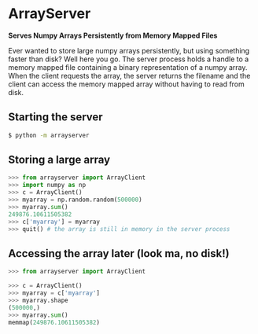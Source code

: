 ArrayServer
===========

**Serves Numpy Arrays Persistently from Memory Mapped Files**

Ever wanted to store large numpy arrays persistently, but using something faster than disk? Well here you go.  The server process holds a handle to a memory mapped file containing a binary representation of a numpy array.  When the client requests the array, the server returns the filename and the client can access the memory mapped array without having to read from disk.

Starting the server
-------------------

```bash
$ python -m arrayserver
```

Storing a large array
---------------------

```python
>>> from arrayserver import ArrayClient
>>> import numpy as np
>>> c = ArrayClient()
>>> myarray = np.random.random(500000)
>>> myarray.sum()
249876.10611505382
>>> c['myarray'] = myarray
>>> quit() # the array is still in memory in the server process
```


Accessing the array later (look ma, no disk!)
---------------------------------------------

```python
>>> from arrayserver import ArrayClient

>>> c = ArrayClient()
>>> myarray = c['myarray']
>>> myarray.shape
(500000,)
>>> myarray.sum()
memmap(249876.10611505382)
```
